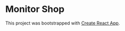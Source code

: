 # Monitor Shop

This project was bootstrapped with [Create React App](https://github.com/facebook/create-react-app).

